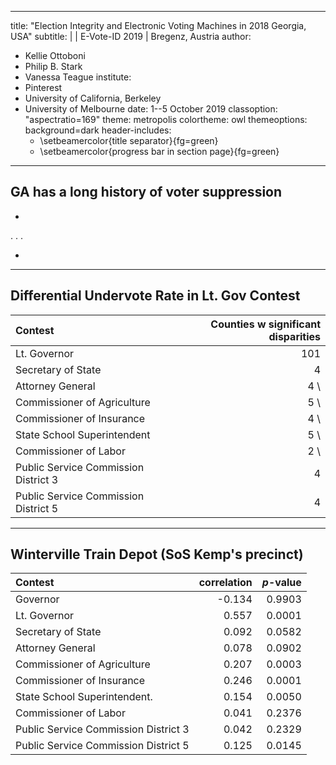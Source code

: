 [comment]: # (
Compile with make %.slides.pdf
) 

---
title: "Election Integrity and Electronic Voting Machines in 2018 Georgia, USA"
subtitle: |
          | E-Vote-ID 2019
          | Bregenz, Austria
author: 
- Kellie Ottoboni
- Philip B. Stark
- Vanessa Teague
institute: 
- Pinterest
- University of California, Berkeley
- University of Melbourne
date:  1--5 October 2019
classoption: "aspectratio=169"
theme: metropolis
colortheme: owl
themeoptions: background=dark 
header-includes:
    - \setbeamercolor{title separator}{fg=green}
    - \setbeamercolor{progress bar in section page}{fg=green}

---


## GA has a long history of voter suppression

+ 

. . .

+


---

## Differential Undervote Rate in Lt. Gov Contest

Contest			|  Counties w significant disparities |
:---------------|------------------------------------:|
Lt. Governor 					| 101 |
Secretary of State 				| 4  |
Attorney General				| 4 \\
Commissioner of Agriculture		| 5 \\
Commissioner of Insurance		| 4 \\
State School Superintendent		| 5 \\
Commissioner of Labor			| 2 \\
Public Service Commission District 3 | 4 |
Public Service Commission District 5 | 4 |


---

## Winterville Train Depot (SoS Kemp's precinct)

Contest					        | correlation | $p$-value |
|:------------------------------|------------:|---------:|
Governor						| -0.134      | 0.9903 |
Lt. Governor 					| 0.557       | 0.0001 |
Secretary of State 				| 0.092       | 0.0582 |
Attorney General				| 0.078       | 0.0902 |
Commissioner of Agriculture		| 0.207       | 0.0003 |
Commissioner of Insurance		| 0.246       | 0.0001 |
State School Superintendent.    | 0.154       | 0.0050 |
Commissioner of Labor			| 0.041       | 0.2376 |
Public Service Commission District 3 | 0.042  | 0.2329 |
Public Service Commission District 5 | 0.125  | 0.0145 |





